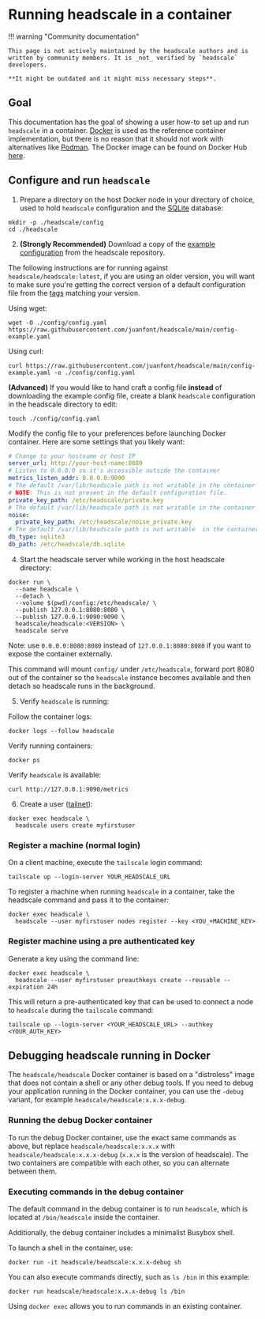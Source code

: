 # Running headscale in a container

!!! warning "Community documentation"

    This page is not actively maintained by the headscale authors and is
    written by community members. It is _not_ verified by `headscale` developers.

    **It might be outdated and it might miss necessary steps**.

## Goal

This documentation has the goal of showing a user how-to set up and run `headscale` in a container.
[Docker](https://www.docker.com) is used as the reference container implementation, but there is no reason that it should
not work with alternatives like [Podman](https://podman.io). The Docker image can be found on Docker Hub [here](https://hub.docker.com/r/headscale/headscale).

## Configure and run `headscale`

1. Prepare a directory on the host Docker node in your directory of choice, used to hold `headscale` configuration and the [SQLite](https://www.sqlite.org/) database:

```shell
mkdir -p ./headscale/config
cd ./headscale
```

2. **(Strongly Recommended)** Download a copy of the [example configuration](https://github.com/juanfont/headscale/blob/main/config-example.yaml) from the headscale repository.

The following instructions are for running against `headscale/headscale:latest`, if you are using an older version, you will want to make sure you're getting the correct version of a default configuration file from the [tags](https://github.com/juanfont/headscale/tags) matching your version.

Using wget:

```shell
wget -O ./config/config.yaml https://raw.githubusercontent.com/juanfont/headscale/main/config-example.yaml
```

Using curl:

```shell
curl https://raw.githubusercontent.com/juanfont/headscale/main/config-example.yaml -o ./config/config.yaml
```

**(Advanced)** If you would like to hand craft a config file **instead** of downloading the example config file, create a blank `headscale` configuration in the headscale directory to edit:

```shell
touch ./config/config.yaml
```

Modify the config file to your preferences before launching Docker container.
Here are some settings that you likely want:

```yaml
# Change to your hostname or host IP
server_url: http://your-host-name:8080
# Listen to 0.0.0.0 so it's accessible outside the container
metrics_listen_addr: 0.0.0.0:9090
# The default /var/lib/headscale path is not writable in the container
# NOTE: This is not present in the default configuration file.
private_key_path: /etc/headscale/private.key
# The default /var/lib/headscale path is not writable in the container
noise:
  private_key_path: /etc/headscale/noise_private.key
# The default /var/lib/headscale path is not writable  in the container
db_type: sqlite3
db_path: /etc/headscale/db.sqlite
```

4. Start the headscale server while working in the host headscale directory:

```shell
docker run \
  --name headscale \
  --detach \
  --volume $(pwd)/config:/etc/headscale/ \
  --publish 127.0.0.1:8080:8080 \
  --publish 127.0.0.1:9090:9090 \
  headscale/headscale:<VERSION> \
  headscale serve

```

Note: use `0.0.0.0:8080:8080` instead of `127.0.0.1:8080:8080` if you want to expose the container externally.

This command will mount `config/` under `/etc/headscale`, forward port 8080 out of the container so the
`headscale` instance becomes available and then detach so headscale runs in the background.

5. Verify `headscale` is running:

Follow the container logs:

```shell
docker logs --follow headscale
```

Verify running containers:

```shell
docker ps
```

Verify `headscale` is available:

```shell
curl http://127.0.0.1:9090/metrics
```

6. Create a user ([tailnet](https://tailscale.com/kb/1136/tailnet/)):

```shell
docker exec headscale \
  headscale users create myfirstuser
```

### Register a machine (normal login)

On a client machine, execute the `tailscale` login command:

```shell
tailscale up --login-server YOUR_HEADSCALE_URL
```

To register a machine when running `headscale` in a container, take the headscale command and pass it to the container:

```shell
docker exec headscale \
  headscale --user myfirstuser nodes register --key <YOU_+MACHINE_KEY>
```

### Register machine using a pre authenticated key

Generate a key using the command line:

```shell
docker exec headscale \
  headscale --user myfirstuser preauthkeys create --reusable --expiration 24h
```

This will return a pre-authenticated key that can be used to connect a node to `headscale` during the `tailscale` command:

```shell
tailscale up --login-server <YOUR_HEADSCALE_URL> --authkey <YOUR_AUTH_KEY>
```

## Debugging headscale running in Docker

The `headscale/headscale` Docker container is based on a "distroless" image that does not contain a shell or any other debug tools. If you need to debug your application running in the Docker container, you can use the `-debug` variant, for example `headscale/headscale:x.x.x-debug`.

### Running the debug Docker container

To run the debug Docker container, use the exact same commands as above, but replace `headscale/headscale:x.x.x` with `headscale/headscale:x.x.x-debug` (`x.x.x` is the version of headscale). The two containers are compatible with each other, so you can alternate between them.

### Executing commands in the debug container

The default command in the debug container is to run `headscale`, which is located at `/bin/headscale` inside the container.

Additionally, the debug container includes a minimalist Busybox shell.

To launch a shell in the container, use:

```
docker run -it headscale/headscale:x.x.x-debug sh
```

You can also execute commands directly, such as `ls /bin` in this example:

```
docker run headscale/headscale:x.x.x-debug ls /bin
```

Using `docker exec` allows you to run commands in an existing container.
